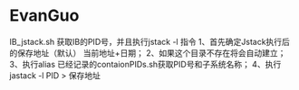 # EvanGuo
IB_jstack.sh   获取IB的PID号，并且执行jstack -l 指令
1、首先确定Jstack执行后的保存地址（默认） 当前地址+日期；
2、如果这个目录不存在将会自动建立；
3、执行alias 已经记录的contaionPIDs.sh获取PID号和子系统名称；
4、执行jastack -l PID > 保存地址
